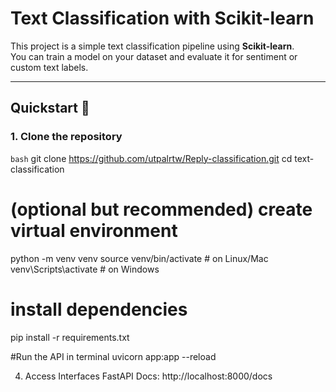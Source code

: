 # Text Classification with Scikit-learn

This project is a simple text classification pipeline using **Scikit-learn**.  
You can train a model on your dataset and evaluate it for sentiment or custom text labels.

---

## Quickstart 🚀

### 1. Clone the repository
```bash```
git clone https://github.com/utpalrtw/Reply-classification.git
cd text-classification


# (optional but recommended) create virtual environment
python -m venv venv
source venv/bin/activate   # on Linux/Mac
venv\Scripts\activate      # on Windows

# install dependencies
pip install -r requirements.txt

#Run the API in terminal
uvicorn app:app --reload

4. Access Interfaces
FastAPI Docs: http://localhost:8000/docs


